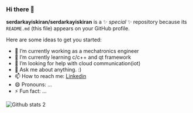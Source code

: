 ### Hi there 👋


**serdarkayiskiran/serdarkayiskiran** is a ✨ _special_ ✨ repository because its `README.md` (this file) appears on your GitHub profile.

Here are some ideas to get you started:

- 🔭 I’m currently working as a mechatronics engineer
- 🌱 I’m currently learning c/c++ and qt framework
- 🤔 I’m looking for help with cloud communication(iot)
- 💬 Ask me about anything. :)
- 📫 How to reach me: <a href="https://www.linkedin.com/in/serdar-kay%C4%B1%C5%9Fk%C4%B1ran-35b808118">Linkedin</a>
- 😄 Pronouns: ...
- ⚡ Fun fact: ...


![Github stats 2](https://github-readme-stats.vercel.app/api?username=serdarkayiskiran&show_icons=true&theme=radical)

